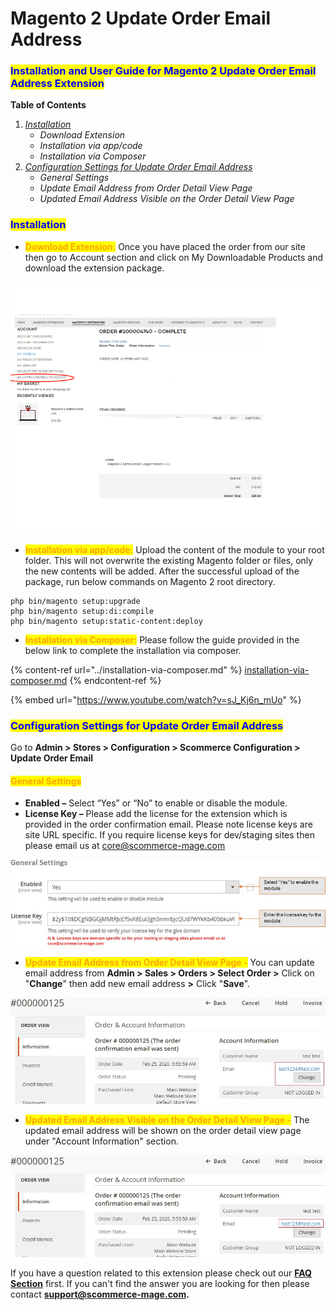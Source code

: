 # Magento 2 Update Order Email Address

### <mark style="color:blue;">Installation and User Guide for Magento 2 Update Order Email Address Extension</mark>

**Table of Contents**

1. [_Installation_ ](magento-2-update-order-email-address.md#\_bookmark0)
   * _Download Extension_
   * _Installation via app/code_&#x20;
   * _Installation via Composer_
2. [_Configuration Settings for Update Order Email Address_ ](magento-2-update-order-email-address.md#\_bookmark3)
   * _General Settings_&#x20;
   * _Update Email Address from Order Detail View Page_&#x20;
   * _Updated Email Address Visible on the Order Detail View Page_&#x20;

### <mark style="color:blue;">Installation</mark> <a href="#_bookmark0" id="_bookmark0"></a>

* <mark style="color:orange;">**Download Extension:**</mark> Once you have placed the order from our site then go to Account section and click on My Downloadable Products and download the extension package.

![](../../.gitbook/assets/Download.png)

* <mark style="color:orange;">**Installation via app/code:**</mark> Upload the content of the module to your root folder. This will not overwrite the existing Magento folder or files, only the new contents will be added. After the successful upload of the package, run below commands on Magento 2 root directory.

```
php bin/magento setup:upgrade
php bin/magento setup:di:compile
php bin/magento setup:static-content:deploy
```

* <mark style="color:orange;">**Installation via Composer:**</mark> Please follow the guide provided in the below link to complete the installation via composer.

{% content-ref url="../installation-via-composer.md" %}
[installation-via-composer.md](../installation-via-composer.md)
{% endcontent-ref %}

{% embed url="https://www.youtube.com/watch?v=sJ_Kj6n_mUo" %}

### <mark style="color:blue;">Configuration Settings for Update Order Email Address</mark> <a href="#_bookmark3" id="_bookmark3"></a>

Go to **Admin > Stores > Configuration > Scommerce Configuration > Update Order Email**

#### <mark style="color:orange;">General Settings</mark> <a href="#_bookmark4" id="_bookmark4"></a>

* **Enabled –** Select “Yes” or “No” to enable or disable the module.
* **License Key –** Please add the license for the extension which is provided in the order confirmation email. Please note license keys are site URL specific. If you require license keys for dev/staging sites then please email us at [core@scommerce-mage.com](mailto:core@scommerce-mage.com)

![](../../.gitbook/assets/1)

* <mark style="color:orange;">**Update Email Address from Order Detail View Page -**</mark> You can update email address from **Admin > Sales > Orders > Select Order >** Click on "**Change**" then add new email address **>** Click "**Save**".

![](<../../.gitbook/assets/2 (81)>)

* <mark style="color:orange;">**Updated Email Address Visible on the Order Detail View Page -**</mark> The updated email address will be shown on the order detail view page under "Account Information" section.

![](<../../.gitbook/assets/3 (74)>)

If you have a question related to this extension please check out our [**FAQ Section**](https://www.scommerce-mage.com/magento-2-ajax-login-add-to-wishlist.html#faq) first. If you can't find the answer you are looking for then please contact [**support@scommerce-mage.com**](mailto:core@scommerce-mage.com)**.**
